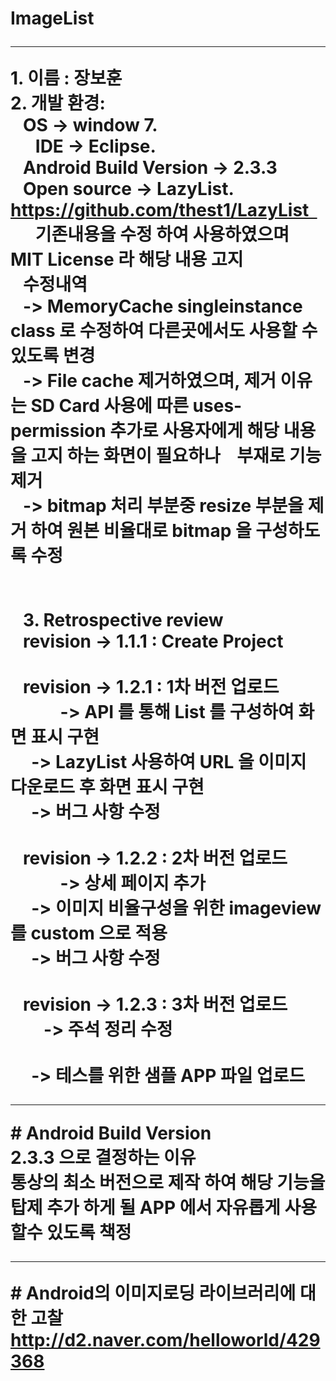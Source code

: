 # ImageList<hr>1. 이름 : 장보훈 <br>2. 개발 환경: <br>   OS -> window 7.   <br>      IDE -> Eclipse.   <br>   Android Build Version -> 2.3.3   <br>   Open source -> LazyList.   https://github.com/thest1/LazyList   <br>      기존내용을 수정 하여 사용하였으며 MIT License 라 해당 내용 고지 <br>   수정내역<br>   -> MemoryCache singleinstance class 로 수정하여 다른곳에서도 사용할 수 있도록 변경<br>   -> File cache 제거하였으며, 제거 이유는 SD Card 사용에 따른 uses-permission 추가로 사용자에게 해당 내용을 고지 하는 화면이 필요하나    부재로 기능 제거 <br>   -> bitmap 처리 부분중 resize 부분을 제거 하여 원본 비율대로 bitmap 을 구성하도록 수정 <br>   <br>          <br>   3. Retrospective review<br>   revision -> 1.1.1 : Create Project<br><br>   revision -> 1.2.1 : 1차 버전 업로드<br>            -> API 를 통해 List 를 구성하여 화면 표시 구현<br>     -> LazyList 사용하여 URL 을 이미지 다운로드 후 화면 표시 구현<br>     -> 버그 사항 수정<br><br>   revision -> 1.2.2 : 2차 버전 업로드<br>            -> 상세 페이지 추가<br>     -> 이미지 비율구성을 위한 imageview 를 custom 으로 적용<br>     -> 버그 사항 수정<br><br>   revision -> 1.2.3 : 3차 버전 업로드<br>        -> 주석 정리 수정<br><br>     -> 테스를 위한 샘플 APP 파일 업로드 <hr># Android Build Version<br>2.3.3 으로 결정하는 이유<br>통상의 최소 버전으로 제작 하여 해당 기능을 탑제 추가 하게 될 APP 에서 자유롭게 사용 할수 있도록 책정<br><hr># Android의 이미지로딩 라이브러리에 대한 고찰<br>http://d2.naver.com/helloworld/429368
